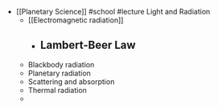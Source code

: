 - [[Planetary Science]] #school #lecture Light and Radiation
	- [[Electromagnetic radiation]]
		- Lambert-Beer Law
			-
	- Blackbody radiation
	- Planetary radiation
	- Scattering and absorption
	- Thermal radiation
	-